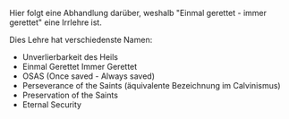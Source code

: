 ﻿<!--t Einmal gerettet - immer gerettet (OSAS) - in Arbeit t-->
<!--d Lehre des Freien d-->

Hier folgt eine Abhandlung darüber, weshalb "Einmal gerettet - immer gerettet" eine Irrlehre ist.

Dies Lehre hat verschiedenste Namen:
- Unverlierbarkeit des Heils
- Einmal Gerettet Immer Gerettet
- OSAS (Once saved - Always saved)
- Perseverance of the Saints (äquivalente Bezeichnung im Calvinismus)
- Preservation of the Saints
- Eternal Security